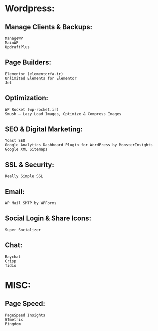 # Wordpress:
## Manage Clients & Backups:
```
ManageWP
MainWP
UpdraftPlus
```

## Page Builders:
```
Elementor (elementorfa.ir) 
Unlimited Elements for Elementor
Jet
```

## Optimization:
```
WP Rocket (wp-rocket.ir) 
Smush – Lazy Load Images, Optimize & Compress Images
```

## SEO & Digital Marketing:
```
Yoast SEO
Google Analytics Dashboard Plugin for WordPress by MonsterInsights
Google XML Sitemaps
```

## SSL & Security:
```
Really Simple SSL
```

## Email:
```
WP Mail SMTP by WPForms
```

## Social Login & Share Icons:
```
Super Socializer
```

## Chat:
```
Raychat
Crisp
Tidio
```

# MISC:
## Page Speed:
```
PageSpeed Insights
GTmetrix
Pingdom
```





